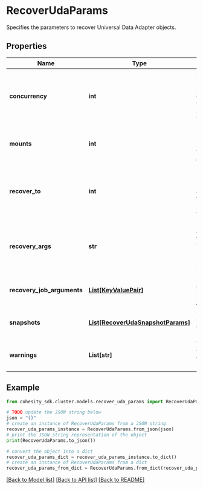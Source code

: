 # RecoverUdaParams

Specifies the parameters to recover Universal Data Adapter objects.

## Properties

Name | Type | Description | Notes
------------ | ------------- | ------------- | -------------
**concurrency** | **int** | Specifies the maximum number of concurrent IO Streams that will be created to exchange data with the cluster. If not specified, the default value is taken as 1. | [optional] [default to 1]
**mounts** | **int** | Specifies the maximum number of view mounts per host. If not specified, the default value is taken as 1. | [optional] [default to 1]
**recover_to** | **int** | Specifies the &#39;Source Registration ID&#39; of the source where the objects are to be recovered. If this is not specified, the recovery job will recover to the original location. | [optional] 
**recovery_args** | **str** | Specifies the custom arguments to be supplied to the restore job script. This field is deprecated. Use recoveryJobArguments instead. | [optional] 
**recovery_job_arguments** | [**List[KeyValuePair]**](KeyValuePair.md) | Specifies the map of custom arguments to be supplied to the restore job script. | [optional] 
**snapshots** | [**List[RecoverUdaSnapshotParams]**](RecoverUdaSnapshotParams.md) | Specifies the local snapshot ids and other details of the objects to be recovered. | 
**warnings** | **List[str]** | This field will hold the warnings in cases where the job status is SucceededWithWarnings. | [optional] [readonly] 

## Example

```python
from cohesity_sdk.cluster.models.recover_uda_params import RecoverUdaParams

# TODO update the JSON string below
json = "{}"
# create an instance of RecoverUdaParams from a JSON string
recover_uda_params_instance = RecoverUdaParams.from_json(json)
# print the JSON string representation of the object
print(RecoverUdaParams.to_json())

# convert the object into a dict
recover_uda_params_dict = recover_uda_params_instance.to_dict()
# create an instance of RecoverUdaParams from a dict
recover_uda_params_from_dict = RecoverUdaParams.from_dict(recover_uda_params_dict)
```
[[Back to Model list]](../README.md#documentation-for-models) [[Back to API list]](../README.md#documentation-for-api-endpoints) [[Back to README]](../README.md)


